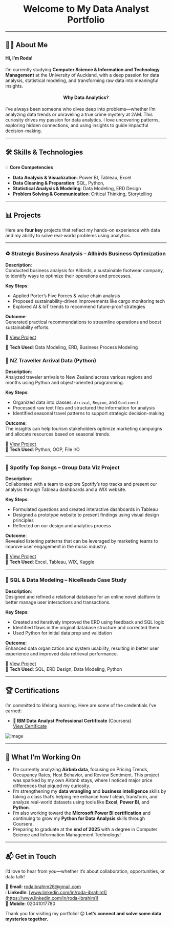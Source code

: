 <h1 align="center">Welcome to My Data Analyst Portfolio</h1>

---

## 👩‍💻 About Me

#### Hi, I’m Roda!

I’m currently studying **Computer Science &  Information and Technology Management** at the University of Auckland, with a deep passion for data analysis, statistical modeling, and transforming raw data into meaningful insights.

<h4 align="center">Why Data Analytics?</h4>

I’ve always been someone who dives deep into problems—whether I’m analyzing data trends or unraveling a true crime mystery at 2AM. This curiosity drives my passion for data analytics. I love uncovering patterns, exploring hidden connections, and using insights to guide impactful decision-making.  

---

## 🛠 Skills & Technologies

💡 **Core Competencies**  
- **Data Analysis & Visualization**: Power BI, Tableau, Excel  
- **Data Cleaning & Preparation**: SQL, Python,  
- **Statistical Analysis & Modeling**: Data Modeling, ERD Design  
- **Problem Solving & Communication**: Critical Thinking, Storytelling  

---

## 📊 Projects

Here are **four key** projects that reflect my hands-on experience with data and my ability to solve real-world problems using analytics.

---

### ♻️ Strategic Business Analysis – Allbirds Business Optimization

**Description**:  
Conducted business analysis for Allbirds, a sustainable footwear company, to identify ways to optimize their operations and processes.

**Key Steps**:
- Applied Porter’s Five Forces & value chain analysis
- Proposed sustainability-driven improvements like cargo monitoring tech
- Explored AI & IoT trends to recommend future-proof strategies

**Outcome**:  
Generated practical recommendations to streamline operations and boost sustainability efforts.

🔗 [View Project](https://github.com/rodaibrahim/portfolio/blob/main/Allbirds'%20Sustainable%20Footwear%20(4).docx)

🔧 **Tech Used**: Data Modeling, ERD, Business Process Modeling  

### 📌 NZ Traveller Arrival Data (Python)

**Description**:  
Analyzed traveler arrivals to New Zealand across various regions and months using Python and object-oriented programming.

**Key Steps**:
- Organized data into classes: `Arrival`, `Region`, and `Continent`
- Processed raw text files and structured the information for analysis
- Identified seasonal travel patterns to support strategic decision-making

**Outcome**:  
The insights can help tourism stakeholders optimize marketing campaigns and allocate resources based on seasonal trends.

🔗 [View Project](https://github.com/rodaibrahim/portfolio/blob/main/NZ-Resident%20Traveller%20Arrivals%20Analysis.ipynb)  
🔧 **Tech Used**: Python, OOP, File I/O  

---

### 🎵 Spotify Top Songs – Group Data Viz Project

**Description**:  
Collaborated with a team to explore Spotify’s top tracks and present our analysis through Tableau dashboards and a WIX website.

**Key Steps**:
- Formulated questions and created interactive dashboards in Tableau
- Designed a prototype website to present findings using visual design principles
- Reflected on our design and analytics process

**Outcome**:  
Revealed listening patterns that can be leveraged by marketing teams to improve user engagement in the music industry.

🔗 [View Project](https://github.com/rodaibrahim/portfolio/blob/main/Top%20Spotify%20Songs.pdf)  
🔧 **Tech Used**: Excel, Tableau, WIX, Kaggle  

---

### 🧩 SQL & Data Modeling – NiceReads Case Study

**Description**:  
Designed and refined a relational database for an online novel platform to better manage user interactions and transactions.

**Key Steps**:
- Created and iteratively improved the ERD using feedback and SQL logic
- Identified flaws in the original database structure and corrected them
- Used Python for initial data prep and validation

**Outcome**:  
Enhanced data organization and system usability, resulting in better user experience and improved data retrieval performance.

🔗 [View Project](https://github.com/rodaibrahim/portfolio/blob/main/Design%20%26%20Data%20Modeling.pdf)  
🔧 **Tech Used**: SQL, ERD Design, Data Modeling, Python  

---

## 🏆 Certifications

I’m committed to lifelong learning. Here are some of the credentials I’ve earned:

- **📜 IBM Data Analyst Professional Certificate** (Coursera)  
  [View Certificate](https://github.com/rodaibrahim/portfolio/blob/main/Coursera%20W3OWB0FOVYSV.pdf)  

![image](https://github.com/user-attachments/assets/fc019141-80b2-4823-9b3e-70e6fdc35597)

---

## 🚀 What I’m Working On

- I’m currently analyzing **Airbnb data**, focusing on Pricing Trends, Occupancy Rates, Host Behavior, and Review Sentiment. This project was sparked by my own Airbnb stays, where I noticed major price differences that piqued my curiosity.
- I’m strengthening my **data wrangling** and **business intelligence** skills by taking a class that’s helping me enhance how I clean, transform, and analyze real-world datasets using tools like **Excel**, **Power BI**, and **Python**.
- I’m also working toward the **Microsoft Power BI certification** and continuing to grow my **Python for Data Analysis** skills through Coursera.
- Preparing to graduate at the **end of 2025** with a degree in Computer Science and Information Management Technology!

---

## 📬 Get in Touch

I’d love to hear from you—whether it’s about collaboration, opportunities, or data talk!

📧 **Email**: [rodaibrahim26@gmail.com](mailto:rodaibrahim26@gmail.com)  
ℹ️ **LinkedIn**: [www.linkedin.com/in/roda-ibrahim1](https://www.linkedin.com/in/roda-ibrahim1)  
📱 **Mobile**: 02041017780  

Thank you for visiting my portfolio! 😊 **Let’s connect and solve some data mysteries together.**
